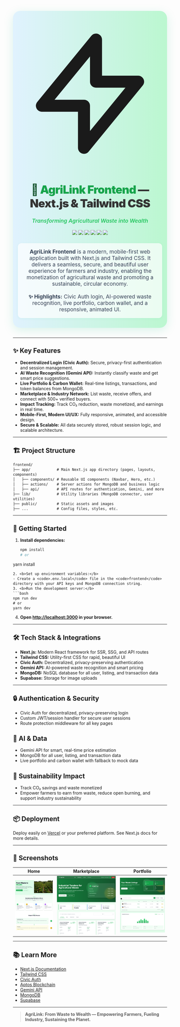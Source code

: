 <div align="center" style="background: linear-gradient(90deg,#e0f2fe 0%,#bbf7d0 100%); padding: 2.2rem 1rem 2rem 1rem; border-radius: 1.5rem; box-shadow: 0 8px 32px 0 rgba(16,185,129,0.15); margin-bottom:2rem;">
  <span>
    <svg class="h-16 w-16 text-green-400 mx-auto mb-2" viewBox="0 0 24 24" fill="none" stroke="currentColor"><path stroke-linecap="round" stroke-linejoin="round" stroke-width="2" d="M13 10V3L4 14h7v7l9-11h-7z"></path></svg>
  </span>
  <h1 style="font-size:2.3rem; font-weight:900; margin-bottom:0.5rem; letter-spacing:-1px; color:#14532d;">
    🌱 <span style="color:#16a34a">AgriLink Frontend</span> <span style="color:#333">— Next.js & Tailwind CSS</span>
  </h1>
  <h3 style="font-style:italic; color:#22c55e; font-weight:600; margin-bottom:1.2rem; font-size:1.1rem;">Transforming Agricultural Waste into Wealth</h3>
  <div style="margin-bottom:1.2rem;">
    <img src="https://img.shields.io/badge/Next.js-000?logo=nextdotjs&logoColor=white"/>
    <img src="https://img.shields.io/badge/Tailwind_CSS-38B2AC?logo=tailwindcss&logoColor=white"/>
    <img src="https://img.shields.io/badge/Civic_Auth-0A2540?logo=civic&logoColor=white"/>
    <img src="https://img.shields.io/badge/Gemini_API-4285F4?logo=google&logoColor=white"/>
    <img src="https://img.shields.io/badge/MongoDB-47A248?logo=mongodb&logoColor=white"/>
    <img src="https://img.shields.io/badge/Supabase-3ECF8E?logo=supabase&logoColor=white"/>
  </div>
  <p style="color:#334155; font-size:1.08rem; max-width:700px; margin:1.5rem auto 0 auto; background:rgba(255,255,255,0.7); border-radius:0.75rem; padding:1.1rem 1.3rem; box-shadow:0 2px 8px 0 rgba(16,185,129,0.07);">
    <b>AgriLink Frontend</b> is a modern, mobile-first web application built with Next.js and Tailwind CSS. It delivers a seamless, secure, and beautiful user experience for farmers and industry, enabling the monetization of agricultural waste and promoting a sustainable, circular economy.<br/><br/>
    <b>✨ Highlights:</b> Civic Auth login, AI-powered waste recognition, live portfolio, carbon wallet, and a responsive, animated UI.
  </p>
</div>

---

## ✨ Key Features

- <b>Decentralized Login (Civic Auth):</b> Secure, privacy-first authentication and session management.
- <b>AI Waste Recognition (Gemini API):</b> Instantly classify waste and get smart price suggestions.
- <b>Live Portfolio & Carbon Wallet:</b> Real-time listings, transactions, and token balances from MongoDB.
- <b>Marketplace & Industry Network:</b> List waste, receive offers, and connect with 500+ verified buyers.
- <b>Impact Tracking:</b> Track CO₂ reduction, waste monetized, and earnings in real time.
- <b>Mobile-First, Modern UI/UX:</b> Fully responsive, animated, and accessible design.
- <b>Secure & Scalable:</b> All data securely stored, robust session logic, and scalable architecture.

---

## 🏗️ Project Structure

```text
frontend/
├── app/            # Main Next.js app directory (pages, layouts, components)
│   ├── components/ # Reusable UI components (Navbar, Hero, etc.)
│   ├── actions/    # Server actions for MongoDB and business logic
│   ├── api/        # API routes for authentication, Gemini, and more
├── lib/            # Utility libraries (MongoDB connector, user utilities)
├── public/         # Static assets and images
├── ...             # Config files, styles, etc.
```

---

## 🚀 Getting Started

1. <b>Install dependencies:</b>
   ```bash
   npm install
   # or
yarn install
   ```
2. <b>Set up environment variables:</b>
   - Create a <code>.env.local</code> file in the <code>frontend</code> directory with your API keys and MongoDB connection string.
3. <b>Run the development server:</b>
   ```bash
   npm run dev
   # or
yarn dev
   ```
4. <b>Open <a href="http://localhost:3000">http://localhost:3000</a> in your browser.</b>

---

## 🛠️ Tech Stack & Integrations

- <b>Next.js:</b> Modern React framework for SSR, SSG, and API routes
- <b>Tailwind CSS:</b> Utility-first CSS for rapid, beautiful UI
- <b>Civic Auth:</b> Decentralized, privacy-preserving authentication
- <b>Gemini API:</b> AI-powered waste recognition and smart pricing
- <b>MongoDB:</b> NoSQL database for all user, listing, and transaction data
- <b>Supabase:</b> Storage for image uploads

---

## 🔒 Authentication & Security
- Civic Auth for decentralized, privacy-preserving login
- Custom JWT/session handler for secure user sessions
- Route protection middleware for all key pages

## 🤖 AI & Data
- Gemini API for smart, real-time price estimation
- MongoDB for all user, listing, and transaction data
- Live portfolio and carbon wallet with fallback to mock data

## 🌱 Sustainability Impact
- Track CO₂ savings and waste monetized
- Empower farmers to earn from waste, reduce open burning, and support industry sustainability

---

## 📦 Deployment

Deploy easily on <a href="https://vercel.com/">Vercel</a> or your preferred platform. See Next.js docs for more details.

---

## 📸 Screenshots

| Home | Marketplace | Portfolio |
|---|---|---|
| ![Home](./public/screenshot-home.png) | ![Marketplace](./public/screenshot-market.png) | ![Portfolio](./public/screenshot-portfolio-mobile.png) |

---

## 📚 Learn More
- [Next.js Documentation](https://nextjs.org/docs)
- [Tailwind CSS](https://tailwindcss.com/)
- [Civic Auth](https://www.civic.com/)
- [Aptos Blockchain](https://aptosfoundation.org/)
- [Gemini API](https://ai.google.dev/gemini-api/docs)
- [MongoDB](https://www.mongodb.com/)
- [Supabase](https://supabase.com/)

---

> **AgriLink: From Waste to Wealth — Empowering Farmers, Fueling Industry, Sustaining the Planet.**
